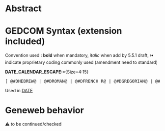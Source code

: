 ﻿# Abstract

# GEDCOM Syntax (extension included)
Convention used : **bold** when mandatory, _italic_ when add by 5.5.1 draft, &#x23E9; indicate proprietary coding commonly used (amendment need to standard)<br />

**DATE_CALENDAR_ESCAPE**:={Size=4:15}
<pre>
[ @#DHEBREW@ | @#DROMAN@ | @#DFRENCH R@ | @#DGREGORIAN@ | @#DJULIAN@ | @#DUNKNOWN@ ]
</pre>
Used in <a href=Ged.DATE>DATE</a><br />

# Geneweb behavior


:warning: to be continued/checked

